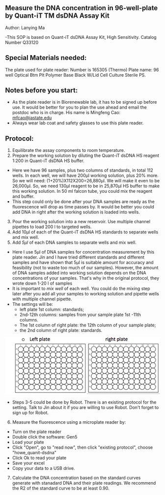 
## Measure the DNA concentration in 96-well-plate by Quant-iT TM dsDNA Assay Kit
Author: Lanying Ma

-This SOP is based on Quant-iT dsDNA Assay Kit, High Sensitivity. Catalog Number Q33120

## Special Materials needed:
The plate used for plate reader: Number is 165305 (Thermo)
Plate name: 96 well Optical Btm Plt Polymer Base Black W/Lid Cell Culture Sterile PS.

## Notes before you start:
* As the plate reader is in Biorenewable lab, it has to be signed up before use.  It would be better for you to plan the use ahead and email the postdoc who is in charge.  His name is Mingfeng Cao: mfcao@iastate.edu
* Always wear lab coat and safety glasses to use this plate reader.

## Protocol:
1.	  Equilibrate the assay components to room temperature.
2.	  Prepare the working solution by diluting the Quant-iT dsDNA HS reagent 1:200 in Quant-iT dsDNA HS buffer. 
*	Here we have 96 samples, plus two columns of standards, in total 112 wells. In each well, we will have 200µl working solution, plus 20% more. So we will need: (1+20%)X112X200=26,880µl.  We will make it even to be 26,000µl.  So, we need 130µl reagent to be in 25,870µl HS buffer to make this working solution. In 50 ml falcon tube, you could mix the reagent and buffer.
* This step could only be done after your DNA samples are ready as the fluorescence will drop as time passes by.  It would be better you could add DNA in right after the working solution is loaded into wells.

3.	Pour the working solution into a new reservoir.  Use multiple channel pipettes to load 200  l to targeted wells.
4.	Add 10µl of each of the Quant-iT dsDNA HS standards to separate wells and mix well.
5.	Add _5µl_ of each DNA samples to separate wells and mix well.
* Here I use 5µl of DNA samples for concentration measurement by this plate reader.  Jin and I have tried different standards and different samples and have shown that 5µl is suitable amount for accuracy and feasibility (not to waste too much of our samples). However, the amount of DNA samples added into working solution depends on the DNA concentrations of your samples.  That's why in the original protocol, they wrote down 1-20 l of samples
* It is important to _mix well_ of each well. You could do the mixing step later after you add all your samples to working solution and pipette wells with multiple channel pipette. 
* The settings will be:
    + left plate 1st column: standards; 
    + 2nd-12th columns: samples from your sample plate 1st -11th  columns.  
    + The 1st column of right plate: the 12th column of your sample plate; 
    + the 2nd column of right plate: standards. 
    
 
 ![two aligned 96 well plates](https://github.com/germs-lab/SOPs/blob/master/images/two_plates.jpg)   
 

* Steps 3-5 could be done by Robot. There is an existing protocol for the setting. Talk to Jin about it if you are willing to use Robot. Don't forget to sign up for Robot.


6.	 Measure the fluorescence using a microplate reader by: 
* Turn on the plate reader
* Double click the software: Gen5
* Load your plate
* Click "Open", go to "read now", then click "existing protocol", choose "howe_quanit-dsdna"
* Click Ok to read your plate
* Save your excel
* Copy your data to a USB drive.

7. Calculate the DNA concentration based on the standard curves generate with stanadard DNA and their plate readings.  We recommend the R2 of the standard curve to be at least 0.90.
